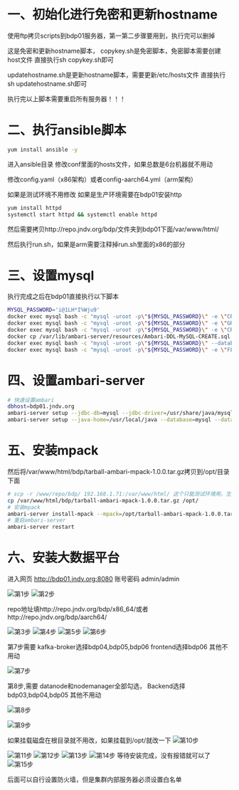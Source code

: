<!--
  ~ Licensed to the Apache Software Foundation (ASF) under one
  ~ or more contributor license agreements.  See the NOTICE file
  ~ distributed with this work for additional information
  ~ regarding copyright ownership.  The ASF licenses this file
  ~ to you under the Apache License, Version 2.0 (the
  ~ "License"); you may not use this file except in compliance
  ~ with the License.  You may obtain a copy of the License at
  ~
  ~   http://www.apache.org/licenses/LICENSE-2.0
  ~
  ~ Unless required by applicable law or agreed to in writing,
  ~ software distributed under the License is distributed on an
  ~ "AS IS" BASIS, WITHOUT WARRANTIES OR CONDITIONS OF ANY
  ~ KIND, either express or implied.  See the License for the
  ~ specific language governing permissions and limitations
  ~ under the License.
-->

# 一、初始化进行免密和更新hostname
使用ftp拷贝scripts到bdp01服务器，第一第二步骤要用到，执行完可以删掉


这是免密和更新hostname脚本，
copykey.sh是免密脚本，免密脚本需要创建host文件
直接执行sh copykey.sh即可

updatehostname.sh是更新hostname脚本，需要更新/etc/hosts文件
直接执行sh updatehostname.sh即可

执行完以上脚本需要重启所有服务器！！！

# 二、执行ansible脚本
```bash
yum install ansible -y
```

进入ansible目录
修改conf里面的hosts文件，如果总数是6台机器就不用动


修改config.yaml（x86架构）或者config-aarch64.yml（arm架构）

如果是测试环境不用修改
如果是生产环境需要在bdp01安装http
```bash
yum install httpd
systemctl start httpd && systemctl enable httpd
```

然后需要拷贝http://repo.jndv.org/bdp/文件夹到bdp01下面/var/www/html/

然后执行run.sh，如果是arm需要注释掉run.sh里面的x86的部分

# 三、设置mysql
执行完成之后在bdp01直接执行以下脚本
```bash
MYSQL_PASSWORD='i@1LH*I%Wju9'
docker exec mysql bash -c "mysql -uroot -p\"${MYSQL_PASSWORD}\" -e \"CREATE USER 'ambari'@'%' IDENTIFIED BY 'ambari'\""
docker exec mysql bash -c "mysql -uroot -p\"${MYSQL_PASSWORD}\" -e \"GRANT ALL PRIVILEGES ON *.* TO 'ambari'@'%';\""
docker exec mysql bash -c "mysql -uroot -p\"${MYSQL_PASSWORD}\" -e \"CREATE DATABASE ambari\""
docker cp /var/lib/ambari-server/resources/Ambari-DDL-MySQL-CREATE.sql mysql:/opt/Ambari-DDL-MySQL-CREATE.sql
docker exec mysql bash -c "mysql -uroot -p\"${MYSQL_PASSWORD}\" --database=ambari < /opt/Ambari-DDL-MySQL-CREATE.sql"
docker exec mysql bash -c "mysql -uroot -p\"${MYSQL_PASSWORD}\" -e \"FLUSH PRIVILEGES\""
```
# 四、设置ambari-server
```bash
# 快速设置ambari
dbhost=bdp01.jndv.org
ambari-server setup --jdbc-db=mysql --jdbc-driver=/usr/share/java/mysql-connector-java.jar -s
ambari-server setup --java-home=/usr/local/java --database=mysql --databasehost=${dbhost} --databaseport=3306 --databasename=ambari --databaseusername=ambari --databasepassword='ambari' -s
```

# 五、安装mpack
然后将/var/www/html/bdp/tarball-ambari-mpack-1.0.0.tar.gz拷贝到/opt/目录下面

```bash
# scp -r /www/repo/bdp/ 192.168.1.71:/var/www/html/ 这个只能测试环境用，生产环境需要ftp
cp /var/www/html/bdp/tarball-ambari-mpack-1.0.0.tar.gz /opt/
# 安装mpack
ambari-server install-mpack --mpack=/opt/tarball-ambari-mpack-1.0.0.tar.gz
# 重启ambari-server
ambari-server restart
```

# 六、安装大数据平台
进入网页
http://bdp01.jndv.org:8080
账号密码 admin/admin

![第1步](picture/b57923aa-a5b2-43a6-a47e-c0a7da369abc.png)
![第2步](picture/image.png)

repo地址填http://repo.jndv.org/bdp/x86_64/或者http://repo.jndv.org/bdp/aarch64/

![第3步](picture/1ff62a41-b685-41e6-848d-38e7f45bf7b5.png)
![第4步](picture/d7aacb7a-6fdb-4bf0-8015-948ed855c7ab.png)
![第5步](picture/e9a9c979-584c-485c-aafd-3cd4e0da9b6a.png)
![第6步](picture/efd0382c-b6a7-450e-8381-7818cb8b9a90.png)

第7步需要
kafka-broker选择bdp04,bdp05,bdp06
frontend选择bdp06
其他不用动

![第7步](picture/c54e627f-89c6-46df-8194-d17405544b89.png)

第8步,需要
datanode和nodemanager全部勾选，
Backend选择bdp03,bdp04,bdp05
其他不用动

![第8步](picture/fec605bc-9aae-42f4-9b7d-5fe0964b79bb.png)

![第9步](picture/8bd66d33-9757-4147-b755-5637ac91727e.png)

如果挂载磁盘在根目录就不用改，如果挂载到/opt/就改一下
![第10步](picture/d3f3fe15-e6d5-4134-a95d-040cd855c1b0.png)

![第11步](picture/998273cc-498f-4efa-b1ce-252251e059d3.png)
![第12步](picture/a82d187f-0ac8-46a2-9976-3d4d000955c7.png)
![第13步](picture/a597f853-e1a7-4429-bf7f-3cd60aeddbe4.png)
![第14步](picture/2b2dff39-bb20-4811-8634-56fb0c28c1f5.png)
等待安装完成，没有报错就可以了
![第15步](picture/8514c755-282d-4aee-bff2-ebb1cbdb5e1f.png)


后面可以自行设置防火墙，但是集群内部服务器必须设置白名单